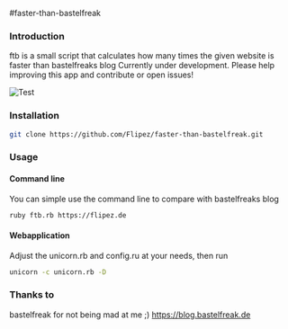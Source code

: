 #faster-than-bastelfreak

### Introduction

ftb is a small script that calculates how many times the given website is faster than bastelfreaks blog
Currently under development. Please help improving this app and contribute or open issues!

![Test](http://fs2.directupload.net/images/150715/6stqwtw2.png "Test")

### Installation

```bash
git clone https://github.com/Flipez/faster-than-bastelfreak.git
```

### Usage

#### Command line
You can simple use the command line to compare with bastelfreaks blog

```bash
ruby ftb.rb https://flipez.de
```

#### Webapplication

Adjust the unicorn.rb and config.ru at your needs, then run

```bash
unicorn -c unicorn.rb -D
```
### Thanks to

bastelfreak for not being mad at me ;)
https://blog.bastelfreak.de

